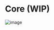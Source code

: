 # Core (WIP)
![image](https://github.com/user-attachments/assets/3e480196-10c5-4324-b664-81839f8ca1f3)
















